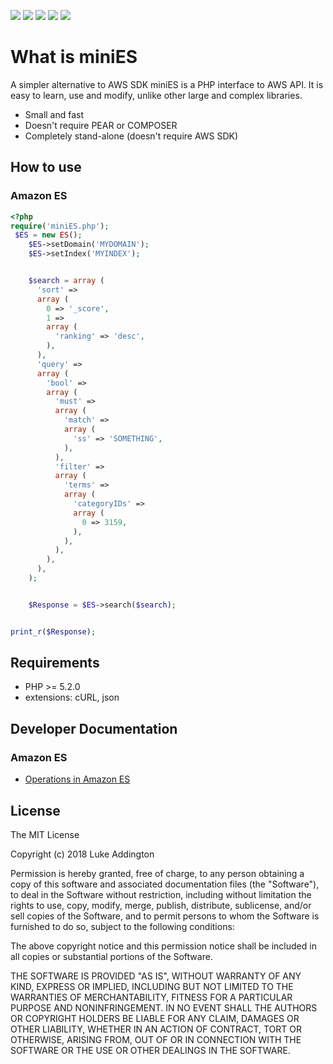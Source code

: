 ![](https://github.styleci.io/repos/7548986/shield?style=flat)
![](https://img.shields.io/github/forks/luke908/php-mini-aws-elasticsearch.svg?style=flat)
![](https://img.shields.io/github/stars/luke908/php-mini-aws-elasticsearch.svg?style=flat)
![](https://img.shields.io/github/license/luke908/php-mini-aws-elasticsearch.svg?style=flat)
![](https://img.shields.io/badge/php-%3E5.2.0-blue.svg?style=flat)


What is miniES
====================

A simpler alternative to AWS SDK miniES is a PHP interface to AWS API.
It is easy to learn, use and modify, unlike other large and complex libraries.

 * Small and fast
 * Doesn't require PEAR or COMPOSER
 * Completely stand-alone (doesn't require AWS SDK)

How to use
----------

### Amazon ES

```php
<?php
require('miniES.php');
 $ES = new ES();
    $ES->setDomain('MYDOMAIN');
    $ES->setIndex('MYINDEX');


    $search = array (
      'sort' => 
      array (
        0 => '_score',
        1 => 
        array (
          'ranking' => 'desc',
        ),
      ),
      'query' => 
      array (
        'bool' => 
        array (
          'must' => 
          array (
            'match' => 
            array (
              'ss' => 'SOMETHING',
            ),
          ),
          'filter' => 
          array (
            'terms' => 
            array (
              'categoryIDs' => 
              array (
                0 => 3159,
              ),
            ),
          ),
        ),
      ),
    );


    $Response = $ES->search($search);


print_r($Response);

```

Requirements
------------

 * PHP >= 5.2.0
 * extensions: cURL, json

Developer Documentation
-----------------------

### Amazon ES

* [Operations in Amazon ES](https://docs.aws.amazon.com/elasticsearch-service/latest/developerguide/what-is-amazon-elasticsearch-service.html)

License
-------

The MIT License

Copyright (c) 2018 Luke Addington

Permission is hereby granted, free of charge, to any person obtaining a copy of
this software and associated documentation files (the "Software"), to deal in
the Software without restriction, including without limitation the rights to
use, copy, modify, merge, publish, distribute, sublicense, and/or sell copies of
the Software, and to permit persons to whom the Software is furnished to do so,
subject to the following conditions:

The above copyright notice and this permission notice shall be included in all
copies or substantial portions of the Software.

THE SOFTWARE IS PROVIDED "AS IS", WITHOUT WARRANTY OF ANY KIND, EXPRESS OR
IMPLIED, INCLUDING BUT NOT LIMITED TO THE WARRANTIES OF MERCHANTABILITY, FITNESS
FOR A PARTICULAR PURPOSE AND NONINFRINGEMENT. IN NO EVENT SHALL THE AUTHORS OR
COPYRIGHT HOLDERS BE LIABLE FOR ANY CLAIM, DAMAGES OR OTHER LIABILITY, WHETHER
IN AN ACTION OF CONTRACT, TORT OR OTHERWISE, ARISING FROM, OUT OF OR IN
CONNECTION WITH THE SOFTWARE OR THE USE OR OTHER DEALINGS IN THE SOFTWARE.
